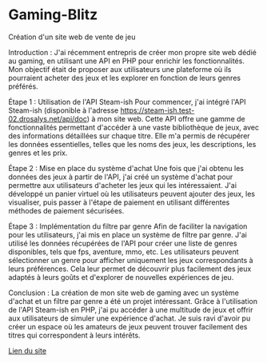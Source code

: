 # Gaming-Blitz

Création d'un site web de vente de jeu

Introduction :
J'ai récemment entrepris de créer mon propre site web dédié au gaming, en utilisant une API en PHP pour enrichir les fonctionnalités. Mon objectif était de proposer aux utilisateurs une plateforme où ils pourraient acheter des jeux et les explorer en fonction de leurs genres préférés.

Étape 1 : Utilisation de l'API Steam-ish
Pour commencer, j'ai intégré l'API Steam-ish (disponible à l'adresse https://steam-ish.test-02.drosalys.net/api/doc) à mon site web. Cette API offre une gamme de fonctionnalités permettant d'accéder à une vaste bibliothèque de jeux, avec des informations détaillées sur chaque titre. Elle m'a permis de récupérer les données essentielles, telles que les noms des jeux, les descriptions, les genres et les prix.

Étape 2 : Mise en place du système d'achat
Une fois que j'ai obtenu les données des jeux à partir de l'API, j'ai créé un système d'achat pour permettre aux utilisateurs d'acheter les jeux qui les intéressaient. J'ai développé un panier virtuel où les utilisateurs peuvent ajouter des jeux, les visualiser, puis passer à l'étape de paiement en utilisant différentes méthodes de paiement sécurisées.

Étape 3 : Implémentation du filtre par genre
Afin de faciliter la navigation pour les utilisateurs, j'ai mis en place un système de filtre par genre. J'ai utilisé les données récupérées de l'API pour créer une liste de genres disponibles, tels que fps, aventure, mmo, etc. Les utilisateurs peuvent sélectionner un genre pour afficher uniquement les jeux correspondants à leurs préférences. Cela leur permet de découvrir plus facilement des jeux adaptés à leurs goûts et d'explorer de nouvelles expériences de jeu.

Conclusion :
La création de mon site web de gaming avec un système d'achat et un filtre par genre a été un projet intéressant. Grâce à l'utilisation de l'API Steam-ish en PHP, j'ai pu accéder à une multitude de jeux et offrir aux utilisateurs de simuler une expérience d'achat. Je suis ravi d'avoir pu créer un espace où les amateurs de jeux peuvent trouver facilement des titres qui correspondent à leurs intérêts.

<a href="/index.php">Lien du site</a>
